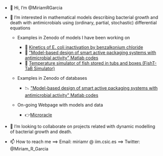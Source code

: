 - 👋 Hi, I’m @MiriamRGarcia
- 👀 I’m interested in mathematical models describing bacterial growth and death with antimicrobials using (ordinary, partial, stochastic) differential equations
    - Examples in Zenodo of models I have been working on
        - 📁 [Kinetics of E. coli inactivation by benzalkonium chloride](https://zenodo.org/doi/10.5281/zenodo.1207616) 
        - 📁 ["Model-based design of smart active packaging systems with antimicrobial activity" Matlab codes](https://zenodo.org/doi/10.5281/zenodo.3244153)
        - 📁 [Temperature simulator of fish stored in tubs and boxes (FishT-TaB Simulator)](https://zenodo.org/doi/10.5281/zenodo.3725615)

    - Examples in Zenodo of databases
        - 📉 ["Model-based design of smart active packaging systems with antimicrobial activity" Matlab codes](https://zenodo.org/doi/10.5281/zenodo.4297015)

    - On-going Webpage with models and data
        - 👉[Microracle](https://microracle.shinyapps.io/Microracle/)  

- 💞️ I’m looking to collaborate on projects related with dynamic modelling of bacterial growth and death.
- 📫 How to reach me ==> Email: miriamr @ iim.csic.es ==> Twitter: @Miriam_R_Garcia
<!---
MiriamRGarcia/MiriamRGarcia is a ✨ special ✨ repository because its `README.md` (this file) appears on your GitHub profile.
You can click the Preview link to take a look at your changes.
--->

